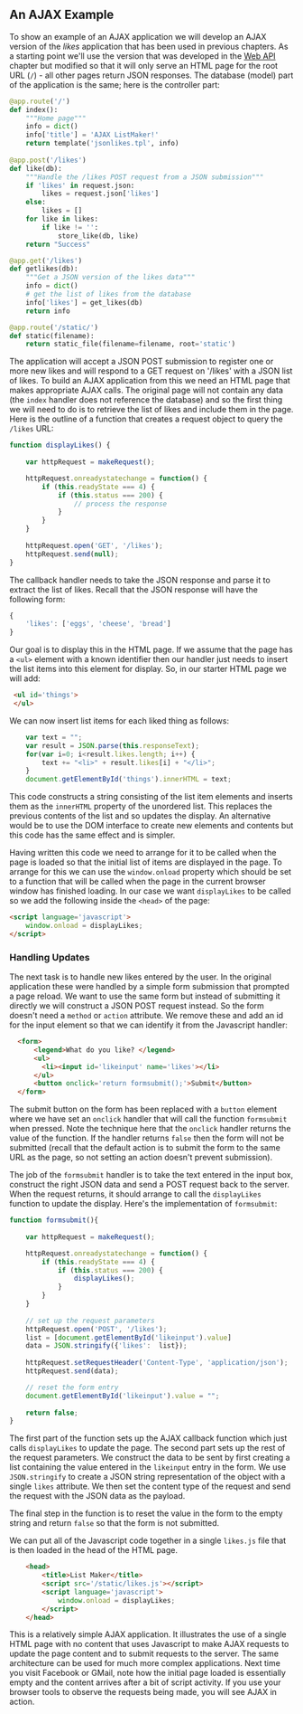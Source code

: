 
An AJAX Example
---------------

To show an example of an AJAX application we will develop an AJAX
version of the *likes* application that has been used in previous
chapters. As a starting point we'll use the version that was developed
in the [Web API](../data/webapi.md) chapter but modified so that it
will only serve an HTML page for the root URL (`/`) - all other pages
return JSON responses. The database (model) part of the application is
the same; here is the controller part:

```python
@app.route('/')
def index():
    """Home page"""
    info = dict()
    info['title'] = 'AJAX ListMaker!'
    return template('jsonlikes.tpl', info)
        
@app.post('/likes')
def like(db):
    """Handle the /likes POST request from a JSON submission"""
    if 'likes' in request.json:
        likes = request.json['likes']
    else:
        likes = []
    for like in likes:
        if like != '':
            store_like(db, like)
    return "Success"

@app.get('/likes')
def getlikes(db):
    """Get a JSON version of the likes data"""
    info = dict()
    # get the list of likes from the database
    info['likes'] = get_likes(db)
    return info

@app.route('/static/')
def static(filename):
    return static_file(filename=filename, root='static')
```

The application will accept a JSON POST submission to register one or
more new likes and will respond to a GET request on '/likes' with a JSON
list of likes. To build an AJAX application from this we need an HTML
page that makes appropriate AJAX calls. The original page will not
contain any data (the `index` handler does not reference the database)
and so the first thing we will need to do is to retrieve the list of
likes and include them in the page. Here is the outline of a function
that creates a request object to query the `/likes` URL:

```javascript
function displayLikes() {
    
    var httpRequest = makeRequest();

    httpRequest.onreadystatechange = function() {
        if (this.readyState === 4) {
            if (this.status === 200) {
                // process the response
            }
        } 
    }
    
    httpRequest.open('GET', '/likes');
    httpRequest.send(null);
}
```

The callback handler needs to take the JSON response and parse it to
extract the list of likes. Recall that the JSON response will have the
following form:

```javascript
{
    'likes': ['eggs', 'cheese', 'bread']
}
```

Our goal is to display this in the HTML page. If we assume that the page
has a `<ul>` element with a known identifier then our handler just needs
to insert the list items into this element for display. So, in our
starter HTML page we will add:

```HTML
 <ul id='things'>
 </ul>
```

We can now insert list items for each liked thing as follows:

```javascript
    var text = "";
    var result = JSON.parse(this.responseText);
    for(var i=0; i<result.likes.length; i++) {
        text += "<li>" + result.likes[i] + "</li>";
    }
    document.getElementById('things').innerHTML = text;
```

This code constructs a string consisting of the list item elements and
inserts them as the `innerHTML` property of the unordered list. This
replaces the previous contents of the list and so updates the display.
An alternative would be to use the DOM interface to create new elements
and contents but this code has the same effect and is simpler.

Having written this code we need to arrange for it to be called when the
page is loaded so that the initial list of items are displayed in the
page. To arrange for this we can use the `window.onload` property which
should be set to a function that will be called when the page in the
current browser window has finished loading. In our case we want
`displayLikes` to be called so we add the following inside the `<head>`
of the page:

```HTML
<script language='javascript'>
    window.onload = displayLikes;
</script>        
```

### Handling Updates

The next task is to handle new likes entered by the user. In the
original application these were handled by a simple form submission that
prompted a page reload. We want to use the same form but instead of
submitting it directly we will construct a JSON POST request instead. So
the form doesn't need a `method` or `action` attribute. We remove these
and add an id for the input element so that we can identify it from the
Javascript handler:

```HTML
  <form>
      <legend>What do you like? </legend>
      <ul>
        <li><input id='likeinput' name='likes'></li>
      </ul>
      <button onclick='return formsubmit();'>Submit</button>
  </form>
```

The submit button on the form has been replaced with a `button` element
where we have set an `onclick` handler that will call the function
`formsubmit` when pressed. Note the technique here that the `onclick`
handler returns the value of the function. If the handler returns
`false` then the form will not be submitted (recall that the default
action is to submit the form to the same URL as the page, so not setting
an action doesn't prevent submission).

The job of the `formsubmit` handler is to take the text entered in the
input box, construct the right JSON data and send a POST request back to
the server. When the request returns, it should arrange to call the
`displayLikes` function to update the display. Here's the implementation
of `formsubmit`:

```javascript
function formsubmit(){
    
    var httpRequest = makeRequest();

    httpRequest.onreadystatechange = function() {
        if (this.readyState === 4) {
            if (this.status === 200) {
                displayLikes();
            }
        } 
    }
    
    // set up the request parameters
    httpRequest.open('POST', '/likes');
    list = [document.getElementById('likeinput').value]
    data = JSON.stringify({'likes':  list});
    
    httpRequest.setRequestHeader('Content-Type', 'application/json');
    httpRequest.send(data);

    // reset the form entry
    document.getElementById('likeinput').value = "";
    
    return false;
}
```

The first part of the function sets up the AJAX callback function which
just calls `displayLikes` to update the page. The second part sets up
the rest of the request parameters. We construct the data to be sent by
first creating a list containing the value entered in the `likeinput`
entry in the form. We use `JSON.stringify` to create a JSON string
representation of the object with a single `likes` attribute. We then
set the content type of the request and send the request with the JSON
data as the payload.

The final step in the function is to reset the value in the form to the
empty string and return `false` so that the form is not submitted.

We can put all of the Javascript code together in a single `likes.js`
file that is then loaded in the head of the HTML page.

```HTML
    <head>
        <title>List Maker</title>
        <script src='/static/likes.js'></script>
        <script language='javascript'>
            window.onload = displayLikes;
        </script>
    </head>
```

This is a relatively simple AJAX application. It illustrates the use of
a single HTML page with no content that uses Javascript to make AJAX
requests to update the page content and to submit requests to the
server. The same architecture can be used for much more complex
applications. Next time you visit Facebook or GMail, note how the
initial page loaded is essentially empty and the content arrives after a
bit of script activity. If you use your browser tools to observe the
requests being made, you will see AJAX in action.
